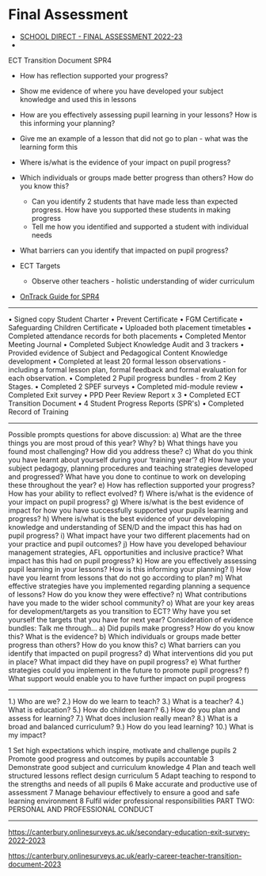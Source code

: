 Final Assessment
================

* [SCHOOL DIRECT - FINAL ASSESSMENT 2022-23 ](https://forms.office.com/e/jBaRwTamag)
* 

ECT Transition Document
SPR4


* How has reflection supported your progress?
* Show me evidence of where you have developed your subject knowledge and used this in lessons
* How are you effectively assessing pupil learning in your lessons? How is this informing your planning? 
* Give me an example of a lesson that did not go to plan - what was the learning form this
* Where is/what is the evidence of your impact on pupil progress? 
* Which individuals or groups made better progress than others? How do you know this?
    * Can you identify 2 students that have made less than expected progress. How have you supported these students in making progress
    * Tell me how you identified and supported a student with individual needs
* What barriers can you identify that impacted on pupil progress? 

* ECT Targets
    * Observe other teachers - holistic understanding of wider curriculum


* [OnTrack Guide for SPR4](https://cccu-my.sharepoint.com/:w:/r/personal/sm1161_canterbury_ac_uk/_layouts/15/Doc.aspx?sourcedoc=%7BF0B073EA-1225-4258-A04B-091BD96E05D1%7D&file=On%20Track%20Guide%20for%20SPR4-Final.docx&action=default&mobileredirect=true&wdOrigin=TEAMS-ELECTRON.p2p.bim&wdExp=TEAMS-CONTROL&wdhostclicktime=1687154477562&web=1&cid=828dd36f-a482-4b81-8e22-648c49485715)

---

• Signed copy Student Charter
• Prevent Certificate
• FGM Certificate
• Safeguarding Children Certificate
• Uploaded both placement timetables
• Completed attendance records for both placements
• Completed Mentor Meeting Journal
• Completed Subject Knowledge Audit and 3 trackers
• Provided evidence of Subject and Pedagogical Content Knowledge development
• Completed at least 20 formal lesson observations - including a formal lesson plan, formal feedback and formal evaluation for each observation.
• Completed 2 Pupil progress bundles  - from 2 Key Stages.
• Completed 2 SPEF surveys
• Completed mid-module review
• Completed Exit survey
• PPD Peer Review Report x 3
• Completed ECT Transition Document
• 4 Student Progress Reports (SPR's)
• Completed Record of Training


---

Possible prompts questions for above discussion:
a) What are the three things you are most proud of this year? Why?
b) What things have you found most challenging? How did you address these?
c) What do you think you have learnt about yourself during your ‘training year’?
d) How have your subject pedagogy, planning procedures and teaching strategies developed and progressed? What have you done to continue to work on developing these throughout the year?
e) How has reflection supported your progress? How has your ability to reflect evolved?
f) Where is/what is the evidence of your impact on pupil progress?
g) Where is/what is the best evidence of impact for how you have successfully supported your pupils learning and progress?
h) Where is/what is the best evidence of your developing knowledge and understanding of SEN/D and the impact this has had on pupil progress?
i) What impact have your two different placements had on your practice and pupil outcomes?
j) How have you developed behaviour management strategies, AFL opportunities and inclusive practice? What impact has this had on pupil progress?
k) How are you effectively assessing pupil learning in your lessons? How is this informing your planning?
l) How have you learnt from lessons that do not go according to plan?
m) What effective strategies have you implemented regarding planning a sequence of lessons? How do you know they were effective?
n) What contributions have you made to the wider school community?
o) What are your key areas for development/targets as you transition to ECT? Why have you set yourself the targets that you have for next year?
Consideration of evidence bundles:
Talk me through…
a) Did pupils make progress? How do you know this? What is the evidence?
b) Which individuals or groups made better progress than others? How do you know this?
c) What barriers can you identify that impacted on pupil progress?
d) What interventions did you put in place? What impact did they have on pupil progress?
e) What further strategies could you implement in the future to promote pupil progress?
f) What support would enable you to have further impact on pupil progress

---

1.) Who are we?
2.) How do we learn to teach?
3.) What is a teacher?
4.) What is education?
5.) How do children learn?
6.) How do you plan and assess for learning?
7.) What does inclusion really mean?
8.) What is a broad and balanced curriculum?
9.) How do you lead learning?
10.)  What is my impact?

1 Set high expectations which inspire, motivate and challenge pupils 
2 Promote good progress and outcomes by pupils 
    accountable
3 Demonstrate good subject and curriculum knowledge 
4 Plan and teach well structured lessons 
    reflect
    design curriculum
5 Adapt teaching to respond to the strengths and needs of all pupils 
6 Make accurate and productive use of assessment 
7 Manage behaviour effectively to ensure a good and safe learning environment
8 Fulfil wider professional responsibilities 
PART TWO: PERSONAL AND PROFESSIONAL CONDUCT 

---

https://canterbury.onlinesurveys.ac.uk/secondary-education-exit-survey-2022-2023

https://canterbury.onlinesurveys.ac.uk/early-career-teacher-transition-document-2023

